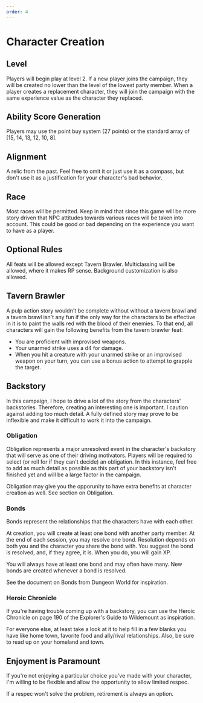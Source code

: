 ```yaml
---
order: 4
---
```


# Character Creation

## Level

Players will begin play at level 2. If a new player joins the campaign, they will be created no lower than the level of the lowest party member. When a player creates a replacement character, they will join the campaign with the same experience value as the character they replaced.

## Ability Score Generation

Players may use the point buy system (27 points) or the standard array of [15, 14, 13, 12, 10, 8].

## Alignment

A relic from the past. Feel free to omit it or just use it as a compass, but don't use it as a justification for your character's bad behavior.

## Race

Most races will be permitted. Keep in mind that since this game will be more story driven that NPC attitudes towards various races will be taken into account. This could be good or bad depending on the experience you want to have as a player.

## Optional Rules

All feats will be allowed except Tavern Brawler. Multiclassing will be allowed, where it makes RP sense. Background customization is also allowed.

## Tavern Brawler

A pulp action story wouldn't be complete without without a tavern brawl and a tavern brawl isn't any fun if the only way for the characters to be effective in it is to paint the walls red with the blood of their enemies. To that end, all characters will gain the following benefits from the tavern brawler feat:

* You are proficient with improvised weapons.
* Your unarmed strike uses a d4 for damage.
* When you hit a creature with your unarmed strike or an improvised weapon on your turn, you can use a bonus action to attempt to grapple the target.

## Backstory

In this campaign, I hope to drive a lot of the story from the characters' backstories. Therefore, creating an interesting one is important. I caution against adding too much detail. A fully defined story may prove to be inflexible and make it difficult to work it into the campaign.

### Obligation

Obligation represents a major unresolved event in the character's backstory that will serve as one of their driving motivators. Players will be required to select (or roll for if they can't decide) an obligation. In this instance, feel free to add as much detail as possible as this part of your backstory isn't finished yet and will be a large factor in the campaign.

Obligation may give you the opporunity to have extra benefits at character creation as well. See section on Obligation.

### Bonds

Bonds represent the relationships that the characters have with each other.

At creation, you will create at least one bond with another party member. At the end of each session, you may resolve one bond. Resolution depends on both you and the character you share the bond with. You suggest the bond is resolved, and, if they agree, it is. When you do, you will gain XP.

You will always have at least one bond and may often have many. New bonds are created whenever a bond is resolved.

See the document on Bonds from Dungeon World for inspiration.

### Heroic Chronicle

If you're having trouble coming up with a backstory, you can use the Heroic Chronicle on page 190 of the Explorer's Guide to Wildemount as inspiration.

For everyone else, at least take a look at it to help fill in a few blanks you have like home town, favorite food and ally/rival relationships. Also, be sure to read up on your homeland and town.

## Enjoyment is Paramount

If you're not enjoying a particular choice you've made with your character, I'm willing to be flexible and allow the opportunity to allow limited respec.

If a respec won't solve the problem, retirement is always an option.
